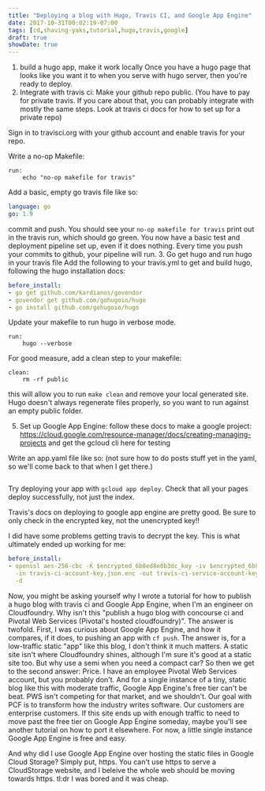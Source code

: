```yaml
---
title: "Deploying a blog with Hugo, Travis CI, and Google App Engine"
date: 2017-10-31T00:02:19-07:00
tags: [cd,shaving-yaks,tutorial,hugo,travis,google]
draft: true
showDate: true
---
```


1. build a hugo app, make it work locally
Once you have a hugo page that looks like you want it to when you serve with hugo server, then you're ready to deploy.
2. Integrate with travis ci:
Make your github repo public. (You have to pay for private travis. If you care about that, you can probably integrate with mostly the same steps. Look at travis ci docs for how to set up for a private repo)

Sign in to travisci.org with your github account and enable travis for your repo.

Write a no-op Makefile:
```make
run:
	echo "no-op makefile for travis"
```

Add a basic, empty go travis file like so:

```yaml
language: go
go: 1.9
```

commit and push. You should see your `no-op makefile for travis` print out in the travis run, which should go green. You now have a basic test and deployment pipeline set up, even if it does nothing. Every time you push your commits to github, your pipeline will run.
3. Go get hugo and run hugo in your travis file
Add the following to your travis.yml to get and build hugo, following the hugo installation docs:
```yaml
before_install:
- go get github.com/kardianos/govendor
- govendor get github.com/gohugoio/hugo
- go install github.com/gohugoio/hugo
```

Update your makefile to run hugo in verbose mode.

```make
run:
	hugo --verbose
```

For good measure, add a clean step to your makefile:

```
clean:
	rm -rf public
```

this will allow you to run `make clean` and remove your local generated site. Hugo doesn't always regenerate files properly, so you want to run against an empty public folder.

5. Set up Google App Engine:
follow these docs to make a google project: https://cloud.google.com/resource-manager/docs/creating-managing-projects
and get the gcloud cli here for testing

Write an app.yaml file like so:
 (not sure how to do posts stuff yet in the yaml, so we'll come back to that when I get there.)
```yaml 


```
Try deploying your app with `gcloud app deploy`.
Check that all your pages deploy successfully, not just the index.

Travis's docs on deploying to google app engine are pretty good. Be sure to only check in the encrypted key, not the unencrypted key!!

I did have some problems getting travis to decrypt the key. This is what ultimately ended up working for me:

```yaml
before_install:
- openssl aes-256-cbc -K $encrypted_6b8ed8e8b3dc_key -iv $encrypted_6b8ed8e8b3dc_iv
  -in travis-ci-account-key.json.enc -out travis-ci-service-account-key.json
  -d
```


Now, you might be asking yourself why I wrote a tutorial for how to publish a hugo blog with travis ci and Google App Engine, when I'm an engineer on Cloudfoundry. Why isn't this "publish a hugo blog with concourse ci and Pivotal Web Services (Pivotal's hosted cloudfoundry)".
The answer is twofold. First, I was curious about Google App Engine, and how it compares, if it does, to pushing an app with `cf push`. The answer is, for a low-traffic static "app" like this blog, I don't think it much matters. A static site isn't where Cloudfoundry shines, although I'm sure it's good at a static site too. But why use a semi when you need a compact car?
So then we get to the second answer: Price. I have an employee Pivotal Web Services account, but you probably don't. And for a single instance of a tiny, static blog like this with moderate traffic, Google App Engine's free tier can't be beat. PWS isn't competing for that market, and we shouldn't. Our goal with PCF is to transform how the industry writes software. Our customers are enterprise customers. If this site ends up with enough traffic to need to move past the free tier on Google App Engine someday, maybe you'll see another tutorial on how to port it elsewhere. For now, a little single instance Google App Engine is free and easy.

And why did I use Google App Engine over hosting the static files in Google Cloud Storage? Simply put, https. You can't use https to serve a CloudStorage website, and I beleive the whole web should be moving towards https.
tl:dr I was bored and it was cheap.